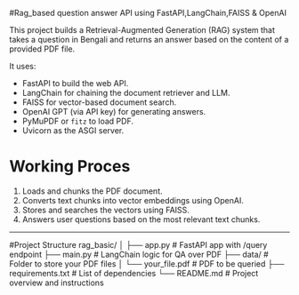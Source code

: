 #Rag_based question answer API using FastAPI,LangChain,FAISS & OpenAI

This project builds a Retrieval-Augmented Generation (RAG) system that takes a question in Bengali and returns an answer based on the content of a provided PDF file.

It uses:
- FastAPI to build the web API.
- LangChain for chaining the document retriever and LLM.
- FAISS for vector-based document search.
- OpenAI GPT (via API key) for generating answers.
- PyMuPDF or `fitz` to load PDF.
- Uvicorn as the ASGI server.

# Working Proces 

1. Loads and chunks the PDF document.
2. Converts text chunks into vector embeddings using OpenAI.
3. Stores and searches the vectors using FAISS.
4. Answers user questions based on the most relevant text chunks.

---

#Project  Structure
rag_basic/
│
├── app.py # FastAPI app with /query endpoint
├── main.py # LangChain logic for QA over PDF
├── data/ # Folder to store your PDF files
│ └── your_file.pdf # PDF to be queried
├── requirements.txt # List of dependencies
└── README.md # Project overview and instructions

